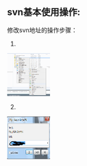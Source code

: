 ## svn基本使用操作:

修改svn地址的操作步骤：

1.

<img src="img/svn-change-addr-1.png" width="100" height="100" alt="步骤1" align=center/>

2.

<img src="img/svn-change-addr-2.png" width="100" height="100" alt="步骤2" align=center/>

